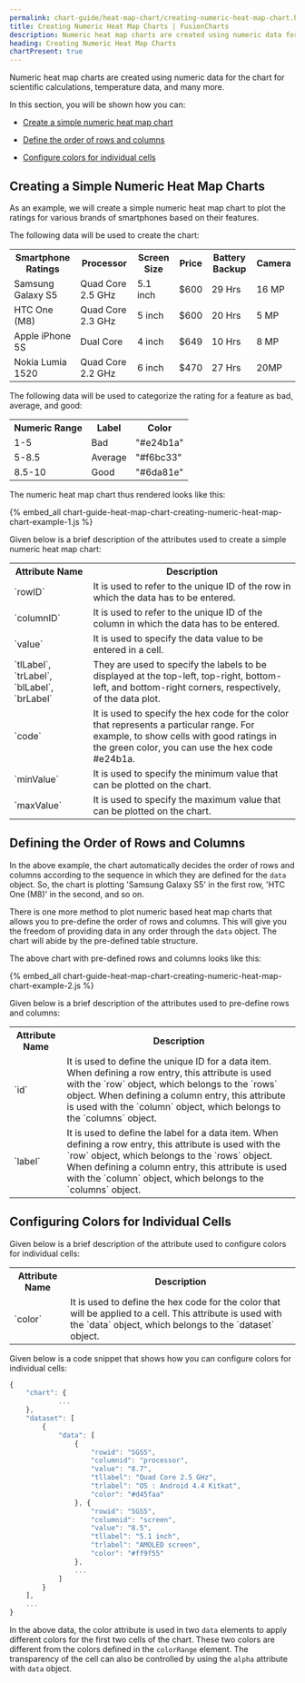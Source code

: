 ```yaml
---
permalink: chart-guide/heat-map-chart/creating-numeric-heat-map-chart.html
title: Creating Numeric Heat Map Charts | FusionCharts
description: Numeric heat map charts are created using numeric data for the chart for scientific calculations, temperature data, and many more.
heading: Creating Numeric Heat Map Charts
chartPresent: true
---
```


Numeric heat map charts are created using numeric data for the chart for scientific calculations, temperature data, and many more.

In this section, you will be shown how you can:

* <a href="/chart-guide/heat-map-chart/creating-numeric-heat-map-chart.html#creating-a-simple-numeric-heat-map-charts">Create a simple numeric heat map chart</a>

* <a href="/chart-guide/heat-map-chart/creating-numeric-heat-map-chart.html#defining-the-order-of-rows-and-columns">Define the order of rows and columns</a>

* <a href="/chart-guide/heat-map-chart/creating-numeric-heat-map-chart.html#configuring-colors-for-individual-cells">Configure colors for individual cells</a>

## Creating a Simple Numeric Heat Map Charts

As an example, we will create a simple numeric heat map chart to plot the ratings for various brands of smartphones based on their features.

The following data will be used to create the chart:

<table>
  <tr>
    <th>Smartphone Ratings</th>
    <th>Processor</th>
    <th>Screen Size</th>
    <th>Price</th>
    <th>Battery Backup</th>
    <th>Camera</th>
  </tr>
  <tr>
    <td>Samsung Galaxy S5</td>
    <td>Quad Core 2.5 GHz</td>
    <td>5.1 inch</td>
    <td>$600</td>
    <td>29 Hrs</td>
    <td>16 MP</td>
  </tr>
  <tr>
    <td>HTC One (M8)</td>
    <td>Quad Core 2.3 GHz</td>
    <td>5 inch</td>
    <td>$600</td>
    <td>20 Hrs</td>
    <td>5 MP</td>
  </tr>
  <tr>
    <td>Apple iPhone 5S</td>
    <td>Dual Core</td>
    <td>4 inch</td>
    <td>$649</td>
    <td>10 Hrs</td>
    <td>8 MP</td>
  </tr>
  <tr>
    <td>Nokia Lumia 1520</td>
    <td>Quad Core 2.2 GHz</td>
    <td>6 inch</td>
    <td>$470</td>
    <td>27 Hrs</td>
    <td>20MP</td>
  </tr>
</table>


The following data will be used to categorize the rating for a feature as bad, average, and good:

<table>
  <tr>
    <th>Numeric Range </th>
    <th>Label </th>
    <th>Color</th>
  </tr>
  <tr>
    <td>1-5</td>
    <td>Bad</td>
    <td>"#e24b1a"</td>
  </tr>
  <tr>
    <td>5-8.5</td>
    <td>Average</td>
    <td>"#f6bc33"</td>
  </tr>
  <tr>
    <td>8.5-10</td>
    <td>Good</td>
    <td>"#6da81e"</td>
  </tr>
</table>


The numeric heat map chart thus rendered looks like this:

{% embed_all chart-guide-heat-map-chart-creating-numeric-heat-map-chart-example-1.js %}

Given below is a brief description of the attributes used to create a simple numeric heat map chart:

<table>
  <tr>
    <th>Attribute Name</th>
    <th>Description</th>
  </tr>
  <tr>
    <td>`rowID`</td>
    <td>It is used to refer to the unique ID of the row in which the data has to be entered.</td>
  </tr>
  <tr>
    <td>`columnID`</td>
    <td>It is used to refer to the unique ID of the column in which the data has to be entered.</td>
  </tr>
  <tr>
    <td>`value`</td>
    <td>It is used to specify the data value to be entered in a cell.</td>
  </tr>
  <tr>
    <td>`tlLabel`, `trLabel`, `blLabel`, `brLabel`</td>
    <td>They are used to specify the labels to be displayed at the top-left, top-right, bottom-left, and bottom-right corners, respectively, of the data plot. </td>
  </tr>
  <tr>
    <td>`code`</td>
    <td>It is used to specify the hex code for the color that represents a particular range. For example, to show cells with good ratings in the green color, you can use the hex code #e24b1a.</td>
  </tr>
  <tr>
    <td>`minValue`</td>
    <td>It is used to specify the minimum value that can be plotted on the chart.</td>
  </tr>
  <tr>
    <td>`maxValue`</td>
    <td>It is used to specify the maximum value that can be plotted on the chart.</td>
  </tr>
</table>


## Defining the Order of Rows and Columns

In the above example, the chart automatically decides the order of rows and columns according to the sequence  in which they are defined for the `data` object. So, the chart is plotting 'Samsung Galaxy S5' in the first row, 'HTC One (M8)' in the second, and so on.

There is one more method to plot numeric based heat map charts that allows you to pre-define the order of rows and columns. This will give you the freedom of providing data in any order through the `data` object. The chart will abide by the pre-defined table structure.

The above chart with pre-defined rows and columns looks like this:

{% embed_all chart-guide-heat-map-chart-creating-numeric-heat-map-chart-example-2.js %}

Given below is a brief description of the attributes used to pre-define rows and columns:

<table>
  <tr>
    <th>Attribute Name</th>
    <th>Description</th>
  </tr>
  <tr>
    <td>`id`</td>
    <td>It is used to define the unique ID for a data item. When defining a row entry, this attribute is used with the `row` object, which belongs to the `rows` object. When defining a column entry, this attribute is used with the `column` object, which belongs to the `columns` object.</td>
  </tr>
  <tr>
    <td>`label`</td>
    <td>It is used to define the label for a data item. When defining a row entry, this attribute is used with the `row` object, which belongs to the `rows` object. When defining a column entry, this attribute is used with the `column` object, which belongs to the `columns` object.</td>
  </tr>
</table>


## Configuring Colors for Individual Cells

Given below is a brief description of the attribute used to configure colors for individual cells:

<table>
  <tr>
    <th>Attribute Name</th>
    <th>Description</th>
  </tr>
  <tr>
    <td>`color`</td>
    <td>It is used to define the hex code for the color that will be applied to a cell. This attribute is used with the `data` object, which belongs to the `dataset` object.</td>
  </tr>
</table>


Given below is a code snippet that shows how you can configure colors for individual cells:

```javascript
{
    "chart": {
            ...
    },
    "dataset": [
        {
            "data": [
                {
                    "rowid": "SGS5",
                    "columnid": "processor",
                    "value": "8.7",
                    "tllabel": "Quad Core 2.5 GHz",
                    "trlabel": "OS : Android 4.4 Kitkat",
                    "color": "#d45faa"
                }, {
                    "rowid": "SGS5",
                    "columnid": "screen",
                    "value": "8.5",
                    "tllabel": "5.1 inch",
                    "trlabel": "AMOLED screen",
                    "color": "#ff9f55"
                },
                ...
            ]
        }
    ],
    ...
}
```

In the above data, the color attribute is used in two `data` elements to apply different colors for the first two cells of the chart. These two colors are different from the colors defined in the `colorRange` element. The transparency of the cell can also be controlled by using the `alpha` attribute with `data` object.